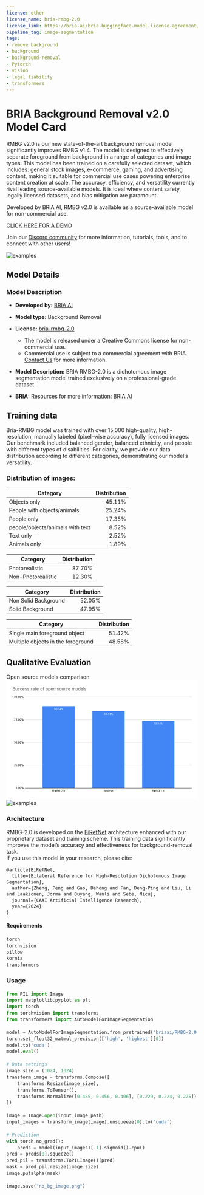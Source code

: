 ```yaml
---
license: other
license_name: bria-rmbg-2.0
license_link: https://bria.ai/bria-huggingface-model-license-agreement/
pipeline_tag: image-segmentation
tags:
- remove background
- background
- background-removal
- Pytorch
- vision
- legal liability
- transformers
---
```


# BRIA Background Removal v2.0 Model Card

RMBG v2.0 is our new state-of-the-art background removal model significantly improves RMBG v1.4. The model is designed to effectively separate foreground from background in a range of
categories and image types. This model has been trained on a carefully selected dataset, which includes:
general stock images, e-commerce, gaming, and advertising content, making it suitable for commercial use cases powering enterprise content creation at scale. 
The accuracy, efficiency, and versatility currently rival leading source-available models. 
It is ideal where content safety, legally licensed datasets, and bias mitigation are paramount. 

Developed by BRIA AI, RMBG v2.0 is available as a source-available model for non-commercial use. 

[CLICK HERE FOR A DEMO](https://huggingface.co/spaces/briaai/BRIA-RMBG-2.0)

Join our [Discord community](https://discord.gg/Nxe9YW9zHS) for more information, tutorials, tools, and to connect with other users!

![examples](t4.png)

## Model Details
#####
### Model Description

- **Developed by:** [BRIA AI](https://bria.ai/)
- **Model type:** Background Removal 
- **License:** [bria-rmbg-2.0](https://bria.ai/bria-huggingface-model-license-agreement/)
  - The model is released under a Creative Commons license for non-commercial use.
  - Commercial use is subject to a commercial agreement with BRIA. [Contact Us](https://bria.ai/contact-us) for more information. 

- **Model Description:** BRIA RMBG-2.0 is a dichotomous image segmentation model trained exclusively on a professional-grade dataset.
- **BRIA:** Resources for more information: [BRIA AI](https://bria.ai/)



## Training data
Bria-RMBG model was trained with over 15,000 high-quality, high-resolution, manually labeled (pixel-wise accuracy), fully licensed images.
Our benchmark included balanced gender, balanced ethnicity, and people with different types of disabilities.
For clarity, we provide our data distribution according to different categories, demonstrating our model’s versatility.

### Distribution of images:

| Category | Distribution |
| -----------------------------------| -----------------------------------:|
| Objects only | 45.11% |
| People with objects/animals | 25.24% |
| People only | 17.35% |
| people/objects/animals with text | 8.52% |
| Text only | 2.52% |
| Animals only | 1.89% |

| Category | Distribution |
| -----------------------------------| -----------------------------------------:|
| Photorealistic | 87.70% |
| Non-Photorealistic | 12.30% |


| Category | Distribution |
| -----------------------------------| -----------------------------------:|
| Non Solid Background | 52.05% |
| Solid Background | 47.95% 


| Category | Distribution |
| -----------------------------------| -----------------------------------:|
| Single main foreground object | 51.42% |
| Multiple objects in the foreground | 48.58% |


## Qualitative Evaluation
Open source models comparison
![diagram](diagram1.png)
![examples](collage5.png)

### Architecture
RMBG-2.0 is developed on the [BiRefNet](https://github.com/ZhengPeng7/BiRefNet) architecture enhanced with our proprietary dataset and training scheme. This training data significantly improves the model’s accuracy and effectiveness for background-removal task.<br>
If you use this model in your research, please cite:

```
@article{BiRefNet,
  title={Bilateral Reference for High-Resolution Dichotomous Image Segmentation},
  author={Zheng, Peng and Gao, Dehong and Fan, Deng-Ping and Liu, Li and Laaksonen, Jorma and Ouyang, Wanli and Sebe, Nicu},
  journal={CAAI Artificial Intelligence Research},
  year={2024}
}
```

#### Requirements
```bash
torch
torchvision
pillow
kornia
transformers
```

### Usage

<!-- This section is for the model use without fine-tuning or plugging into a larger ecosystem/app. -->


```python
from PIL import Image
import matplotlib.pyplot as plt
import torch
from torchvision import transforms
from transformers import AutoModelForImageSegmentation

model = AutoModelForImageSegmentation.from_pretrained('briaai/RMBG-2.0', trust_remote_code=True)
torch.set_float32_matmul_precision(['high', 'highest'][0])
model.to('cuda')
model.eval()

# Data settings
image_size = (1024, 1024)
transform_image = transforms.Compose([
    transforms.Resize(image_size),
    transforms.ToTensor(),
    transforms.Normalize([0.485, 0.456, 0.406], [0.229, 0.224, 0.225])
])

image = Image.open(input_image_path)
input_images = transform_image(image).unsqueeze(0).to('cuda')

# Prediction
with torch.no_grad():
    preds = model(input_images)[-1].sigmoid().cpu()
pred = preds[0].squeeze()
pred_pil = transforms.ToPILImage()(pred)
mask = pred_pil.resize(image.size)
image.putalpha(mask)

image.save("no_bg_image.png")
```


